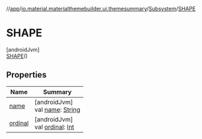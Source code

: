 //[app](../../../../index.md)/[io.material.materialthemebuilder.ui.themesummary](../../index.md)/[Subsystem](../index.md)/[SHAPE](index.md)

# SHAPE

[androidJvm]\
[SHAPE](index.md)()

## Properties

| Name | Summary |
|---|---|
| [name](../-c-o-l-o-r/index.md#-372974862%2FProperties%2F-912451524) | [androidJvm]<br>val [name](../-c-o-l-o-r/index.md#-372974862%2FProperties%2F-912451524): [String](https://kotlinlang.org/api/latest/jvm/stdlib/kotlin/-string/index.html) |
| [ordinal](../-c-o-l-o-r/index.md#-739389684%2FProperties%2F-912451524) | [androidJvm]<br>val [ordinal](../-c-o-l-o-r/index.md#-739389684%2FProperties%2F-912451524): [Int](https://kotlinlang.org/api/latest/jvm/stdlib/kotlin/-int/index.html) |
